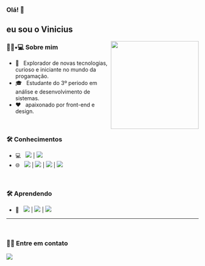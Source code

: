 ### Olá! 👋<h2> eu sou o Vinicius</h2>

<img align='right' src="https://media.giphy.com/media/M9gbBd9nbDrOTu1Mqx/giphy.gif" width="230">

<h3> 👨🏻•💻 Sobre mim </h3>


- 🤔 &nbsp; Explorador de novas tecnologias, curioso e iniciante no mundo da progamação.
- 🎓 &nbsp; Estudante do 3º periodo em análise e desenvolvimento de sistemas.
- ❤️ &nbsp; apaixonado por front-end e design.

</br>
<h3>🛠 Conhecimentos </h3>

- 💻 &nbsp; <img src="https://img.shields.io/badge/Java-ED8B00?style=for-the-badge&logo=java&logoColor=white"/> | <img src="https://img.shields.io/badge/SQLite-07405E?style=for-the-badge&logo=sqlite&logoColor=white"/>
- 🌐 &nbsp; <img src="https://img.shields.io/badge/HTML5-E34F26?style=for-the-badge&logo=html5&logoColor=white"/> | <img src="https://img.shields.io/badge/CSS3-1572B6?style=for-the-badge&logo=css3&logoColor=white"/> | <img src="https://img.shields.io/badge/JavaScript-323330?style=for-the-badge&logo=javascript&logoColor=F7DF1E"/> | <img src="https://img.shields.io/badge/React-20232A?style=for-the-badge&logo=react&logoColor=61DAFB"/>

</br>

<h3>🛠 Aprendendo </h3>

- 🔧 &nbsp; <img src="https://img.shields.io/badge/Google_Cloud-4285F4?style=for-the-badge&logo=google-cloud&logoColor=white"/> | <img src="https://img.shields.io/badge/Flutter-02569B?style=for-the-badge&logo=flutter&logoColor=white"/> | <img src="https://img.shields.io/badge/Angular-DD0031?style=for-the-badge&logo=angular&logoColor=white"/>
<hr>


</br>
<h3> 🤝🏻 Entre em contato </h3>
<a href="www.linkedin.com/in/viniciusoliveira08"><img src="https://img.shields.io/badge/LinkedIn-0077B5?style=for-the-badge&logo=linkedin&logoColor=white"></a>



<br>


